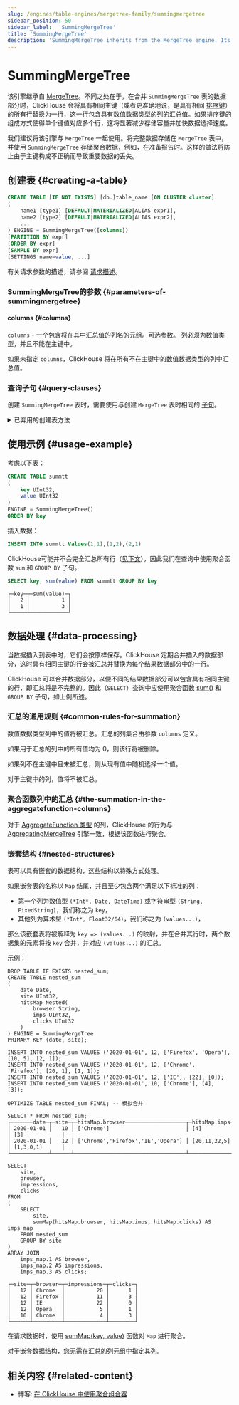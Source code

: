 ```yaml
---
slug: /engines/table-engines/mergetree-family/summingmergetree
sidebar_position: 50
sidebar_label:  'SummingMergeTree'
title: 'SummingMergeTree'
description: 'SummingMergeTree inherits from the MergeTree engine. Its key feature is the ability to automatically sum numeric data during part merges.'
---
```



# SummingMergeTree

该引擎继承自 [MergeTree](/engines/table-engines/mergetree-family/versionedcollapsingmergetree)。不同之处在于，在合并 `SummingMergeTree` 表的数据部分时，ClickHouse 会将具有相同主键（或者更准确地说，是具有相同 [排序键](../../../engines/table-engines/mergetree-family/mergetree.md)）的所有行替换为一行，这一行包含具有数值数据类型的列的汇总值。如果排序键的组成方式使得单个键值对应多个行，这将显著减少存储容量并加快数据选择速度。

我们建议将该引擎与 `MergeTree` 一起使用。将完整数据存储在 `MergeTree` 表中，并使用 `SummingMergeTree` 存储聚合数据，例如，在准备报告时。这样的做法将防止由于主键构成不正确而导致重要数据的丢失。

## 创建表 {#creating-a-table}

``` sql
CREATE TABLE [IF NOT EXISTS] [db.]table_name [ON CLUSTER cluster]
(
    name1 [type1] [DEFAULT|MATERIALIZED|ALIAS expr1],
    name2 [type2] [DEFAULT|MATERIALIZED|ALIAS expr2],
    ...
) ENGINE = SummingMergeTree([columns])
[PARTITION BY expr]
[ORDER BY expr]
[SAMPLE BY expr]
[SETTINGS name=value, ...]
```

有关请求参数的描述，请参阅 [请求描述](../../../sql-reference/statements/create/table.md)。

### SummingMergeTree的参数 {#parameters-of-summingmergetree}

#### columns {#columns}

`columns` - 一个包含将在其中汇总值的列名的元组。可选参数。
列必须为数值类型，并且不能在主键中。

如果未指定 `columns`，ClickHouse 将在所有不在主键中的数值数据类型的列中汇总值。

### 查询子句 {#query-clauses}

创建 `SummingMergeTree` 表时，需要使用与创建 `MergeTree` 表时相同的 [子句](../../../engines/table-engines/mergetree-family/mergetree.md)。

<details markdown="1">

<summary>已弃用的创建表方法</summary>

:::note
在新项目中请勿使用此方法，尽可能地将旧项目切换到上述描述的方法。
:::

``` sql
CREATE TABLE [IF NOT EXISTS] [db.]table_name [ON CLUSTER cluster]
(
    name1 [type1] [DEFAULT|MATERIALIZED|ALIAS expr1],
    name2 [type2] [DEFAULT|MATERIALIZED|ALIAS expr2],
    ...
) ENGINE [=] SummingMergeTree(date-column [, sampling_expression], (primary, key), index_granularity, [columns])
```

除了 `columns` 以外，所有参数的意思与 `MergeTree` 中相同。

- `columns` — 包含将汇总值的列名的元组。可选参数。有关描述，请参见上述文本。

</details>

## 使用示例 {#usage-example}

考虑以下表：

``` sql
CREATE TABLE summtt
(
    key UInt32,
    value UInt32
)
ENGINE = SummingMergeTree()
ORDER BY key
```

插入数据：

``` sql
INSERT INTO summtt Values(1,1),(1,2),(2,1)
```

ClickHouse可能并不会完全汇总所有行（[见下文](#data-processing)），因此我们在查询中使用聚合函数 `sum` 和 `GROUP BY` 子句。

``` sql
SELECT key, sum(value) FROM summtt GROUP BY key
```

``` text
┌─key─┬─sum(value)─┐
│   2 │          1 │
│   1 │          3 │
└─────┴────────────┘
```

## 数据处理 {#data-processing}

当数据插入到表中时，它们会按原样保存。ClickHouse 定期合并插入的数据部分，这时具有相同主键的行会被汇总并替换为每个结果数据部分中的一行。

ClickHouse 可以合并数据部分，以便不同的结果数据部分可以包含具有相同主键的行，即汇总将是不完整的。因此（`SELECT`）查询中应使用聚合函数 [sum()](/sql-reference/aggregate-functions/reference/sum) 和 `GROUP BY` 子句，如上例所述。

### 汇总的通用规则 {#common-rules-for-summation}

数值数据类型列中的值将被汇总。汇总的列集合由参数 `columns` 定义。

如果用于汇总的列中的所有值均为 0，则该行将被删除。

如果列不在主键中且未被汇总，则从现有值中随机选择一个值。

对于主键中的列，值将不被汇总。

### 聚合函数列中的汇总 {#the-summation-in-the-aggregatefunction-columns}

对于 [AggregateFunction 类型](../../../sql-reference/data-types/aggregatefunction.md) 的列，ClickHouse 的行为与 [AggregatingMergeTree](../../../engines/table-engines/mergetree-family/aggregatingmergetree.md) 引擎一致，根据该函数进行聚合。

### 嵌套结构 {#nested-structures}

表可以具有嵌套的数据结构，这些结构以特殊方式处理。

如果嵌套表的名称以 `Map` 结尾，并且至少包含两个满足以下标准的列：

- 第一个列为数值型 `(*Int*, Date, DateTime)` 或字符串型 `(String, FixedString)`，我们称之为 `key`，
- 其他列为算术型 `(*Int*, Float32/64)`，我们称之为 `(values...)`，

那么该嵌套表将被解释为 `key => (values...)` 的映射，并在合并其行时，两个数据集的元素将按 `key` 合并，并对应 `(values...)` 的汇总。

示例：

``` text
DROP TABLE IF EXISTS nested_sum;
CREATE TABLE nested_sum
(
    date Date,
    site UInt32,
    hitsMap Nested(
        browser String,
        imps UInt32,
        clicks UInt32
    )
) ENGINE = SummingMergeTree
PRIMARY KEY (date, site);

INSERT INTO nested_sum VALUES ('2020-01-01', 12, ['Firefox', 'Opera'], [10, 5], [2, 1]);
INSERT INTO nested_sum VALUES ('2020-01-01', 12, ['Chrome', 'Firefox'], [20, 1], [1, 1]);
INSERT INTO nested_sum VALUES ('2020-01-01', 12, ['IE'], [22], [0]);
INSERT INTO nested_sum VALUES ('2020-01-01', 10, ['Chrome'], [4], [3]);

OPTIMIZE TABLE nested_sum FINAL; -- 模拟合并 

SELECT * FROM nested_sum;
┌───────date─┬─site─┬─hitsMap.browser───────────────────┬─hitsMap.imps─┬─hitsMap.clicks─┐
│ 2020-01-01 │   10 │ ['Chrome']                        │ [4]          │ [3]            │
│ 2020-01-01 │   12 │ ['Chrome','Firefox','IE','Opera'] │ [20,11,22,5] │ [1,3,0,1]      │
└────────────┴──────┴───────────────────────────────────┴──────────────┴────────────────┘

SELECT
    site,
    browser,
    impressions,
    clicks
FROM
(
    SELECT
        site,
        sumMap(hitsMap.browser, hitsMap.imps, hitsMap.clicks) AS imps_map
    FROM nested_sum
    GROUP BY site
)
ARRAY JOIN
    imps_map.1 AS browser,
    imps_map.2 AS impressions,
    imps_map.3 AS clicks;

┌─site─┬─browser─┬─impressions─┬─clicks─┐
│   12 │ Chrome  │          20 │      1 │
│   12 │ Firefox │          11 │      3 │
│   12 │ IE      │          22 │      0 │
│   12 │ Opera   │           5 │      1 │
│   10 │ Chrome  │           4 │      3 │
└──────┴─────────┴─────────────┴────────┘
```

在请求数据时，使用 [sumMap(key, value)](../../../sql-reference/aggregate-functions/reference/summap.md) 函数对 `Map` 进行聚合。

对于嵌套数据结构，您无需在汇总的列元组中指定其列。

## 相关内容 {#related-content}

- 博客: [在 ClickHouse 中使用聚合组合器](https://clickhouse.com/blog/aggregate-functions-combinators-in-clickhouse-for-arrays-maps-and-states)
```
